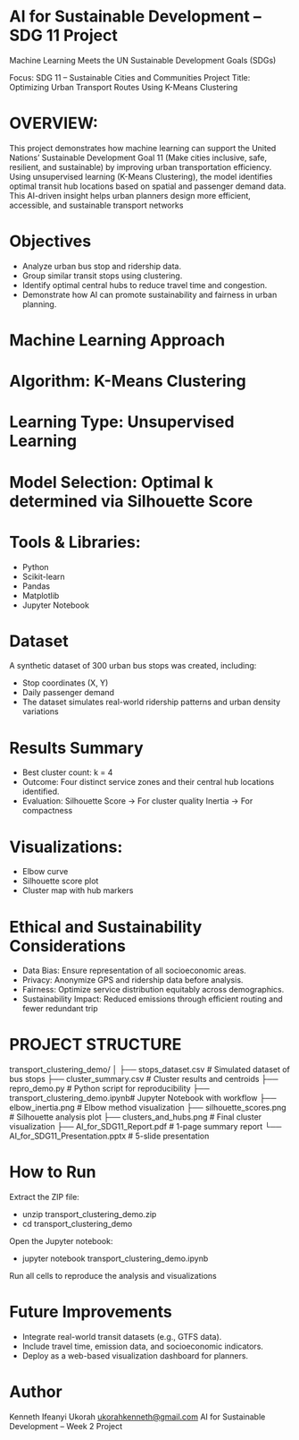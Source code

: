 # AI for Sustainable Development – SDG 11 Project
Machine Learning Meets the UN Sustainable Development Goals (SDGs)

Focus: SDG 11 – Sustainable Cities and Communities
Project Title: Optimizing Urban Transport Routes Using K-Means Clustering

# OVERVIEW:

This project demonstrates how machine learning can support the United Nations’ Sustainable Development Goal 11 (Make cities inclusive, safe, resilient, and sustainable) by improving urban transportation efficiency.
Using unsupervised learning (K-Means Clustering), the model identifies optimal transit hub locations based on spatial and passenger demand data. This AI-driven insight helps urban planners design more efficient, accessible, and sustainable transport networks

# Objectives

- Analyze urban bus stop and ridership data.
- Group similar transit stops using clustering.
- Identify optimal central hubs to reduce travel time and congestion.
- Demonstrate how AI can promote sustainability and fairness in urban planning.

# Machine Learning Approach

# Algorithm: K-Means Clustering

# Learning Type: Unsupervised Learning

# Model Selection: Optimal k determined via Silhouette Score

# Tools & Libraries:
- Python
- Scikit-learn
- Pandas
- Matplotlib
- Jupyter Notebook

# Dataset

A synthetic dataset of 300 urban bus stops was created, including:
- Stop coordinates (X, Y)
- Daily passenger demand
- The dataset simulates real-world ridership patterns and urban density variations

# Results Summary

- Best cluster count: k = 4
- Outcome: Four distinct service zones and their central hub locations identified.
- Evaluation:
Silhouette Score → For cluster quality
Inertia → For compactness

# Visualizations:
- Elbow curve
- Silhouette score plot
- Cluster map with hub markers

# Ethical and Sustainability Considerations

- Data Bias: Ensure representation of all socioeconomic areas.
- Privacy: Anonymize GPS and ridership data before analysis.
- Fairness: Optimize service distribution equitably across demographics.
- Sustainability Impact: Reduced emissions through efficient routing and fewer redundant trip

# PROJECT STRUCTURE

transport_clustering_demo/
│
├── stops_dataset.csv              # Simulated dataset of bus stops
├── cluster_summary.csv            # Cluster results and centroids
├── repro_demo.py                  # Python script for reproducibility
├── transport_clustering_demo.ipynb# Jupyter Notebook with workflow
├── elbow_inertia.png              # Elbow method visualization
├── silhouette_scores.png          # Silhouette analysis plot
├── clusters_and_hubs.png          # Final cluster visualization
├── AI_for_SDG11_Report.pdf        # 1-page summary report
└── AI_for_SDG11_Presentation.pptx # 5-slide presentation

# How to Run

Extract the ZIP file:

- unzip transport_clustering_demo.zip
- cd transport_clustering_demo

Open the Jupyter notebook:

- jupyter notebook transport_clustering_demo.ipynb

Run all cells to reproduce the analysis and visualizations

# Future Improvements

- Integrate real-world transit datasets (e.g., GTFS data).
- Include travel time, emission data, and socioeconomic indicators.
- Deploy as a web-based visualization dashboard for planners.

# Author

Kenneth Ifeanyi Ukorah 
ukorahkenneth@gmail.com
AI for Sustainable Development – Week 2 Project
